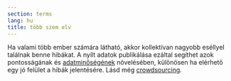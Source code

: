```yaml
---
section: terms
lang: hu
title: több szem elv
---
```


Ha valami több ember számára látható, akkor kollektívan nagyobb eséllyel találnak benne hibákat. A nyílt adatok publikálása ezáltal segíthet azok pontosságának és [adatminőségének](../data-quality/) növelésében, különösen ha elérhető egy jó felület a hibák jelentésére. Lásd még [crowdsourcing](../crowdsourcing/).

